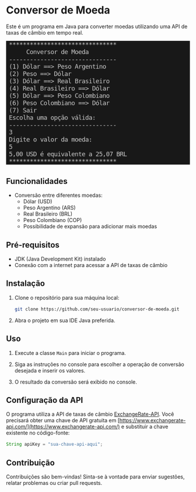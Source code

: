 # Conversor de Moeda

Este é um programa em Java para converter moedas utilizando uma API de taxas de câmbio em tempo real.

![Conversor de Moeda](image.png)

## Funcionalidades

- Conversão entre diferentes moedas:
  - Dólar (USD)
  - Peso Argentino (ARS)
  - Real Brasileiro (BRL)
  - Peso Colombiano (COP)
  - Possibilidade de expansão para adicionar mais moedas

## Pré-requisitos

- JDK (Java Development Kit) instalado
- Conexão com a internet para acessar a API de taxas de câmbio

## Instalação

1. Clone o repositório para sua máquina local:

   ```bash
   git clone https://github.com/seu-usuario/conversor-de-moeda.git
   ```

2. Abra o projeto em sua IDE Java preferida.

## Uso

1. Execute a classe `Main` para iniciar o programa.

2. Siga as instruções no console para escolher a operação de conversão desejada e inserir os valores.

3. O resultado da conversão será exibido no console.

## Configuração da API

O programa utiliza a API de taxas de câmbio [ExchangeRate-API](https://www.exchangerate-api.com/). Você precisará obter uma chave de API gratuita em [https://www.exchangerate-api.com/](https://www.exchangerate-api.com/) e substituir a chave existente no código-fonte:

```java
String apiKey = "sua-chave-api-aqui";
```

## Contribuição

Contribuições são bem-vindas! Sinta-se à vontade para enviar sugestões, relatar problemas ou criar pull requests.

